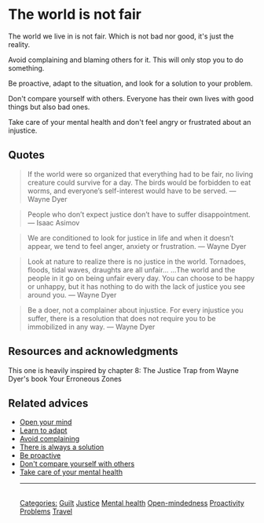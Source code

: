 # The world is not fair

The world we live in is not fair. Which is not bad nor good, it's just the reality.

Avoid complaining and blaming others for it. This will only stop you to do something.

Be proactive, adapt to the situation, and look for a solution to your problem.

Don't compare yourself with others. Everyone has their own lives with good things but also bad ones.

Take care of your mental health and don't feel angry or frustrated about an injustice.

## Quotes

> If the world were so organized that everything had to be fair, no living creature could survive for a day. The birds would be forbidden to eat worms, and everyone’s self-interest would have to be served. — Wayne Dyer

> People who don’t expect justice don’t have to suffer disappointment. — Isaac Asimov

> We are conditioned to look for justice in life and when it doesn’t appear, we tend to feel anger, anxiety or frustration. — Wayne Dyer

> Look at nature to realize there is no justice in the world. Tornadoes, floods, tidal waves, draughts are all unfair... ...The world and the people in it go on being unfair every day. You can choose to be happy or unhappy, but it has nothing to do with the lack of justice you see around you. — Wayne Dyer

> Be a doer, not a complainer about injustice. For every injustice you suffer, there is a resolution that does not require you to be immobilized in any way. — Wayne Dyer

## Resources and acknowledgments

This one is heavily inspired by chapter 8: The Justice Trap from Wayne Dyer's book Your Erroneous Zones

## Related advices

- [Open your mind](../Open%20your%20mind/index.md)
- [Learn to adapt](../Learn%20to%20adapt/index.md)
- [Avoid complaining](../Avoid%20complaining/index.md)
- [There is always a solution](../There%20is%20always%20a%20solution/index.md)
- [Be proactive](../Be%20proactive/index.md)
- [Don't compare yourself with others](../Don't%20compare%20yourself%20with%20others/index.md)
- [Take care of your mental health](../Take%20care%20of%20your%20mental%20health/index.md)<hr/><br/>[Categories:](../Categories/index.md) [Guilt](../Categories/Guilt.md) [Justice](../Categories/Justice.md) [Mental health](../Categories/Mental%20health.md) [Open-mindedness](../Categories/Open-mindedness.md) [Proactivity](../Categories/Proactivity.md) [Problems](../Categories/Problems.md) [Travel](../Categories/Travel.md)